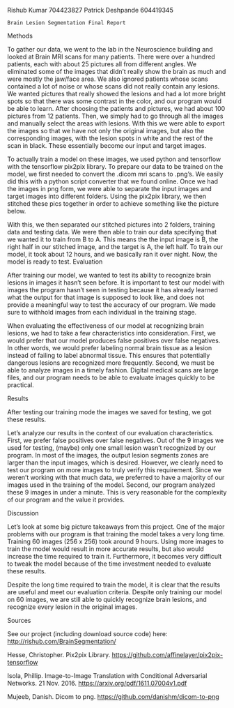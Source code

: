 Rishub Kumar 704423827
Patrick Deshpande 604419345
 
	Brain Lesion Segmentation Final Report
 
Methods 
 
To gather our data, we went to the lab in the Neuroscience building and looked at Brain MRI scans for many patients. There were over a hundred patients, each with about 25 pictures all from different angles. We eliminated some of the images that didn’t really show the brain as much and were mostly the jaw/face area. We also ignored patients whose scans contained a lot of noise or whose scans did not really contain any lesions. We wanted pictures that really showed the lesions and had a lot more bright spots so that there was some contrast in the color, and our program would be able to learn. After choosing the patients and pictures, we had about 100 pictures from 12 patients. Then, we simply had to go through all the images and manually select the areas with lesions. With this we were able to export the images so that we have not only the original images, but also the corresponding images, with the lesion spots in white and the rest of the scan in black. These essentially become our input and target images.
 
To actually train a model on these images, we used python and tensorflow with the tensorflow pix2pix library. To prepare our data to be trained on the model, we first needed to convert the .dicom mri scans to .png’s. We easily did this with a python script converter that we found online. Once we had the images in png form, we were able to separate the input images and target images into different folders. Using the pix2pix library, we then stitched these pics together in order to achieve something like the picture below.
 

 
With this, we then separated our stitched pictures into 2 folders, training data and testing data. We were then able to train our data specifying that we wanted it to train from B to A. This means the the input image is B, the right half in our stitched image, and the target is A, the left half. To train our model, it took about 12 hours, and we basically ran it over night. Now, the model is ready to test.
Evaluation
 
After training our model, we wanted to test its ability to recognize brain lesions in images it hasn’t seen before. It is important to test our model with images the program hasn’t seen in testing because it has already learned what the output for that image is supposed to look like, and does not provide a meaningful way to test the accuracy of our program. We made sure to withhold images from each individual in the training stage.
 
When evaluating the effectiveness of our model at recognizing brain lesions, we had to take a few characteristics into consideration. First, we would prefer that our model produces false positives over false negatives. In other words, we would prefer labeling normal brain tissue as a lesion instead of failing to label abnormal tissue. This ensures that potentially dangerous lesions are recognized more frequently. Second, we must be able to analyze images in a timely fashion. Digital medical scans are large files, and our program needs to be able to evaluate images quickly to be practical.
 
Results 
 
After testing our training mode the images we saved for testing, we got these results.
 
Let’s analyze our results in the context of our evaluation characteristics. First, we prefer false positives over false negatives. Out of the 9 images we used for testing, (maybe) only one small lesion wasn’t recognized by our program. In most of the images, the output lesion segments zones are larger than the input images, which is desired. However, we clearly need to test our program on more images to truly verify this requirement. Since we weren’t working with that much data, we preferred to have a majority of our images used in the training of the model. Second, our program analyzed these 9 images in under a minute. This is very reasonable for the complexity of our program and the value it provides.
 
Discussion 
 
Let’s look at some big picture takeaways from this project. One of the major problems with our program is that training the model takes a very long time. Training 60 images (256 x 256) took around 9 hours. Using more images to train the model would result in more accurate results, but also would increase the time required to train it. Furthermore, it becomes very difficult to tweak the model because of the time investment needed to evaluate these results.
 
Despite the long time required to train the model, it is clear that the results are useful and meet our evaluation criteria. Despite only training our model on 60 images, we are still able to quickly recognize brain lesions, and recognize every lesion in the original images.
 
 
 
Sources
 
See our project (including download source code) here: http://rishub.com/BrainSegmentation/
 
Hesse, Christopher. Pix2pix Library. https://github.com/affinelayer/pix2pix-tensorflow
 
Isola, Phillip. Image-to-Image Translation with Conditional Adversarial Networks. 21 Nov. 2016. https://arxiv.org/pdf/1611.07004v1.pdf
 
Mujeeb, Danish. Dicom to png. https://github.com/danishm/dicom-to-png
